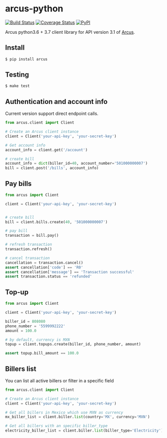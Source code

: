 # arcus-python
[![Build Status](https://travis-ci.com/cuenca-mx/arcus-python.svg?branch=master)](https://travis-ci.com/cuenca-mx/arcus-python)
[![Coverage Status](https://coveralls.io/repos/github/cuenca-mx/arcus-python/badge.svg?branch=master)](https://coveralls.io/github/cuenca-mx/arcus-python?branch=master)
[![PyPI](https://img.shields.io/pypi/v/arcus.svg)](https://pypi.org/project/arcus/)


Arcus python3.6 + 3.7 client library for API version 3.1 of [Arcus](https://www.arcusfi.com/).



## Install

```bash
$ pip install arcus
```


## Testing
```bash
$ make test
```

## Authentication and account info

Current version support direct endpoint calls.

```python
from arcus.client import Client

# Create an Arcus client instance
client = Client('your-api-key', 'your-secret-key')

# Get account info 
account_info = client.get('/account')

# create bill 
account_info = dict(biller_id=40, account_number='501000000007')
bill = client.post('/bills', account_info)

```


## Pay bills

```python
from arcus import Client

client = Client('your-api-key', 'your-secret-key')


# create bill
bill = client.bills.create(40, '501000000007')

# pay bill
transaction = bill.pay()

# refresh transaction
transaction.refresh()

# cancel transaction
cancellation = transaction.cancel()
assert cancellation['code'] == 'R0'
assert cancellation['message'] == 'Transaction successful'
assert transaction.status == 'refunded'
```

## Top-up
```python
from arcus import Client

client = Client('your-api-key', 'your-secret-key')

biller_id = 808080
phone_number = '5599992222'
amount = 100.0

# by default, currency is MXN
topup = client.topups.create(biller_id, phone_number, amount)

assert topup.bill_amount == 100.0

```


## Billers list

You can list all active billers or filter in a specific field
```python
from arcus.client import Client

# Create an Arcus client instance
client = Client('your-api-key', 'your-secret-key')

# Get all billers in Mexico which use MXN as currency
mx_biller_list = client.biller.list(country='MX', currency='MXN')

# Get all billers with an specific biller_type
electricity_biller_list = client.biller.list(biller_type='Electricity')
